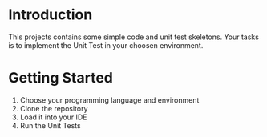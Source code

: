 # Introduction 
This projects contains some simple code and unit test skeletons. Your tasks is to implement the Unit Test in your choosen environment.

# Getting Started

1.	Choose your programming language and environment
2.	Clone the repository
3.	Load it into your IDE
4.	Run the Unit Tests

